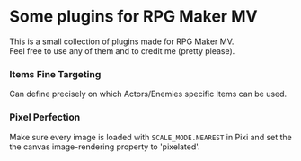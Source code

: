# Some plugins for RPG Maker MV

This is a small collection of plugins made for RPG Maker MV.  
Feel free to use any of them and to credit me (pretty please).

### Items Fine Targeting

Can define precisely on which Actors/Enemies specific Items can be used.

### Pixel Perfection

Make sure every image is loaded with `SCALE_MODE.NEAREST` in Pixi and set the the canvas image-rendering property to 'pixelated'.
